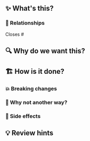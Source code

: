 <!-- This template is a guideline; use your own judgement to write a description that is easy to read and will help get the PR reviewed quickly and accurately -->

<!-- Please add a short, clear title that states what this PR changes -->

## ✨ What's this?
<!-- Describe clearly and concisely what this PR changes -->

### 🔗 Relationships
<!-- Mention any issues or PRs that are connected to this -->

Closes #

## 🔍 Why do we want this?
<!-- Describe the reason for making this change -->

## 🏗 How is it done?
<!-- Describe how the changes are implemented, list the different parts the changes consist of if it's more than one -->

### 💥 Breaking changes
<!-- List all breaking changes you made, if any -->

### 🔬 Why not another way?
<!-- Are there other possible solutions? Tell us why you didn't go with those -->

### 🦋 Side effects
<!-- If there are (possible) side effects, something left unfinished or otherwise affected -->

## 💡 Review hints
<!-- Give pointers to help reviewers validate the changes, give a list of things that should be tested, show before/after screenshots, etc. -->
